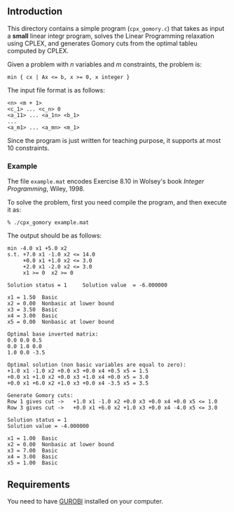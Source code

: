 ## Introduction
This directory contains a simple program (`cpx_gomory.c`) that takes as input a **small** linear integr program, solves the Linear Programming relaxation using CPLEX, and generates Gomory cuts from the optimal tableu computed by CPLEX.

Given a problem with _n_ variables and _m_ constraints, the problem is:

	min { cx | Ax <= b, x >= 0, x integer }

The input file format is as follows:

	<n> <m + 1>
	<c_1> ... <c_n> 0
	<a_11> ... <a_1n> <b_1>
	...
	<a_m1> ... <a_mn> <m_1>

Since the program is just written for teaching purpose, it supports at most 10 constraints.

### Example
The file `example.mat` encodes Exercise 8.10 in Wolsey's book *Integer Programming*, Wiley, 1998.

To solve the problem, first you need compile the program, and then execute it as:

	% ./cpx_gomory example.mat

The output should be as follows:

	min -4.0 x1 +5.0 x2 
	s.t. +7.0 x1 -1.0 x2 <= 14.0
	     +0.0 x1 +1.0 x2 <= 3.0
	     +2.0 x1 -2.0 x2 <= 3.0
	     x1 >= 0  x2 >= 0  

	Solution status = 1     Solution value  = -6.000000

	x1 = 1.50  Basic
	x2 = 0.00  Nonbasic at lower bound
	x3 = 3.50  Basic
	x4 = 3.00  Basic
	x5 = 0.00  Nonbasic at lower bound

	Optimal base inverted matrix:
	0.0 0.0 0.5 
	0.0 1.0 0.0 
	1.0 0.0 -3.5 

	Optimal solution (non basic variables are equal to zero):
	+1.0 x1 -1.0 x2 +0.0 x3 +0.0 x4 +0.5 x5 = 1.5
	+0.0 x1 +1.0 x2 +0.0 x3 +1.0 x4 +0.0 x5 = 3.0
	+0.0 x1 +6.0 x2 +1.0 x3 +0.0 x4 -3.5 x5 = 3.5

	Generate Gomory cuts:
	Row 1 gives cut ->   +1.0 x1 -1.0 x2 +0.0 x3 +0.0 x4 +0.0 x5 <= 1.0
	Row 3 gives cut ->   +0.0 x1 +6.0 x2 +1.0 x3 +0.0 x4 -4.0 x5 <= 3.0

	Solution status = 1
	Solution value = -4.000000

	x1 = 1.00  Basic
	x2 = 0.00  Nonbasic at lower bound
	x3 = 7.00  Basic
	x4 = 3.00  Basic
	x5 = 1.00  Basic
	
## Requirements
You need to have [GUROBI](http://www.gurobi.com) installed on your computer.
